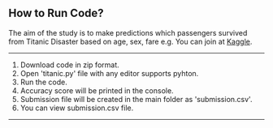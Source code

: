 
<h2>How to Run Code?</h2>
The aim of the study is to make predictions which passengers survived from Titanic Disaster based on age, sex, fare e.g. You can join at <a href="https://www.kaggle.com/c/titanic">Kaggle<a>.
<hr>
<ol>
  <li>Download code in zip format.</li>
  <li>Open 'titanic.py' file with any editor supports pyhton.</li>
  <li>Run the code.</li>
  <li>Accuracy score will be printed in the console.</li>
  <li>Submission file will be created in the main folder as 'submission.csv'. </li>
  <li>You can view submission.csv file.</li>
</ol>
<hr>

